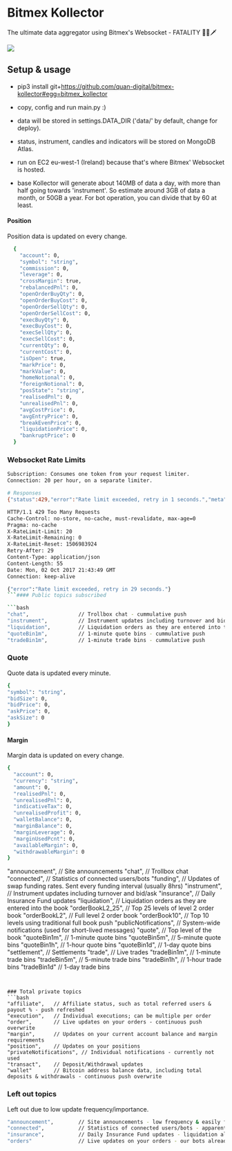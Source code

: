 # Bitmex Kollector
The ultimate data aggregator using Bitmex's Websocket - FATALITY 💉💀🗡

<img src="img/cover.jpg" align="center" />

## Setup & usage

- pip3 install git+https://github.com/quan-digital/bitmex-kollector#egg=bitmex_kollector

- copy, config and run main.py :)

- data will be stored in settings.DATA_DIR ('data/' by default, change for deploy).

- status, instrument, candles and indicators will be stored on MongoDB Atlas.

- run on EC2 eu-west-1 (Ireland) because that's where Bitmex' Websocket is hosted.

- base Kollector will generate about 140MB of data a day, with more than half going towards 'instrument'. So estimate around 3GB of data a month, or 50GB a year. For bot operation, you can divide that by 60 at least.

#### Position

Position data is updated on every change.

```bash
  {
    "account": 0,
    "symbol": "string",
    "commission": 0,
    "leverage": 0,
    "crossMargin": true,
    "rebalancedPnl": 0,
    "openOrderBuyQty": 0,
    "openOrderBuyCost": 0,
    "openOrderSellQty": 0,
    "openOrderSellCost": 0,
    "execBuyQty": 0,
    "execBuyCost": 0,
    "execSellQty": 0,
    "execSellCost": 0,
    "currentQty": 0,
    "currentCost": 0,
    "isOpen": true,
    "markPrice": 0,
    "markValue": 0,
    "homeNotional": 0,
    "foreignNotional": 0,
    "posState": "string",
    "realisedPnl": 0,
    "unrealisedPnl": 0,
    "avgCostPrice": 0,
    "avgEntryPrice": 0,
    "breakEvenPrice": 0,
    "liquidationPrice": 0,
    "bankruptPrice": 0
  }
```


### Websocket Rate Limits

```bash
Subscription: Consumes one token from your request limiter.
Connection: 20 per hour, on a separate limiter.

# Responses
{"status":429,"error":"Rate limit exceeded, retry in 1 seconds.","meta":{"retryAfter":1},"request":{"op":"subscribe","args":"orderBook"}}

HTTP/1.1 429 Too Many Requests
Cache-Control: no-store, no-cache, must-revalidate, max-age=0
Pragma: no-cache
X-RateLimit-Limit: 20
X-RateLimit-Remaining: 0
X-RateLimit-Reset: 1506983924
Retry-After: 29
Content-Type: application/json
Content-Length: 55
Date: Mon, 02 Oct 2017 21:43:49 GMT
Connection: keep-alive

{"error":"Rate limit exceeded, retry in 29 seconds."}
```#### Public topics subscribed

```bash
"chat",                // Trollbox chat - cummulative push
"instrument",          // Instrument updates including turnover and bid/ask - continuous push overwrite 
"liquidation",         // Liquidation orders as they are entered into the book - push refreshed after 20 seconds
"quoteBin1m",          // 1-minute quote bins - cummulative push
"tradeBin1m",          // 1-minute trade bins - cummulative push
```

### Quote

Quote data is updated every minute.

```bash
{ 
"symbol": "string", 
"bidSize": 0, 
"bidPrice": 0, 
"askPrice": 0, 
"askSize": 0
}
```

#### Margin

Margin data is updated on every change.

```bash
{
  "account": 0,
  "currency": "string",
  "amount": 0,
  "realisedPnl": 0,
  "unrealisedPnl": 0,
  "indicativeTax": 0,
  "unrealisedProfit": 0,
  "walletBalance": 0,
  "marginBalance": 0,
  "marginLeverage": 0,
  "marginUsedPcnt": 0,
  "availableMargin": 0,
  "withdrawableMargin": 0
}
```

"announcement",        // Site announcements
"chat",                // Trollbox chat
"connected",           // Statistics of connected users/bots
"funding",             // Updates of swap funding rates. Sent every funding interval (usually 8hrs)
"instrument",          // Instrument updates including turnover and bid/ask
"insurance",           // Daily Insurance Fund updates
"liquidation",         // Liquidation orders as they are entered into the book
"orderBookL2_25",      // Top 25 levels of level 2 order book
"orderBookL2",         // Full level 2 order book
"orderBook10",         // Top 10 levels using traditional full book push
"publicNotifications", // System-wide notifications (used for short-lived messages)
"quote",               // Top level of the book
"quoteBin1m",          // 1-minute quote bins
"quoteBin5m",          // 5-minute quote bins
"quoteBin1h",          // 1-hour quote bins
"quoteBin1d",          // 1-day quote bins
"settlement",          // Settlements
"trade",               // Live trades
"tradeBin1m",          // 1-minute trade bins
"tradeBin5m",          // 5-minute trade bins
"tradeBin1h",          // 1-hour trade bins
"tradeBin1d"           // 1-day trade bins
```


### Total private topics
```bash
"affiliate",   // Affiliate status, such as total referred users & payout % - push refreshed
"execution",   // Individual executions; can be multiple per order
"order",       // Live updates on your orders - continuous push overwrite
"margin",      // Updates on your current account balance and margin requirements
"position",    // Updates on your positions
"privateNotifications", // Individual notifications - currently not used
"transact",    // Deposit/Withdrawal updates
"wallet"       // Bitcoin address balance data, including total deposits & withdrawals - continuous push overwrite
```

### Left out topics

Left out due to low update frequency/importance. 

```bash
"announcement",        // Site announcements - low frequency & easily fetchable via rest
"connected",           // Statistics of connected users/bots - apparently discontinued
"insurance",           // Daily Insurance Fund updates - liquidation already gets it, continuous push overwrite 
"orders"               // Live updates on your orders - our bots already deals with orders via POST orders anyway, and generic order data is already fetched through the 'position' topic, continuous push overwrite
```